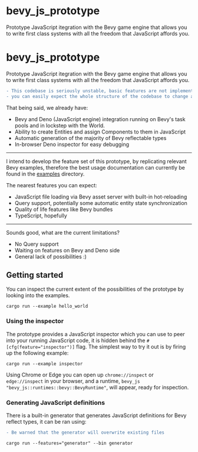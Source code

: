 # bevy_js_prototype

Prototype JavaScript itegration with the Bevy game engine that allows you to write first class systems with all the freedom that JavaScript affords you.

# bevy_js_prototype

Prototype JavaScript itegration with the Bevy game engine that allows you to write first class systems with all the freedom that JavaScript affords you.

```diff
- This codebase is seriously unstable, basic features are not implemented, and
- you can easily expect the whole structure of the codebase to change at anytime.
```

That being said, we already have:

- Bevy and Deno (JavaScript engine) integration running on Bevy's task pools and in lockstep with the World.
- Ability to create Entities and assign Components to them in JavaScript
- Automatic generation of the majority of Bevy reflectable types
- In-browser Deno inspector for easy debugging

---

I intend to develop the feature set of this prototype, by replicating relevant Bevy examples, therefore the best usage documentation can currently be found in the [examples](examples) directory.

The nearest features you can expect:

- JavaScript file loading via Bevy asset server with built-in hot-reloading
- Query support, potentially some automatic entity state synchronization
- Quality of life features like Bevy bundles
- TypeScript, hopefully

---

Sounds good, what are the current limitations?

- No Query support
- Waiting on features on Bevy and Deno side
- General lack of possibilities :)

## Getting started

You can inspect the current extent of the possibilities of the prototype by looking into the examples.

```
cargo run --example hello_world
```

### Using the inspector

The prototype provides a JavaScript inspector which you can use to peer into your running JavaScript code, it is hidden behind the `#[cfg(feature="inspector")]` flag. The simplest way to try it out is by firing up the following example:

```
cargo run --example inspector
```

Using Chrome or Edge you can open up `chrome://inspect` or `edge://inspect` in your browser, and a runtime, `bevy_js "bevy_js::runtimes::bevy::BevyRuntime"`, will appear, ready for inspection.

### Generating JavaScript definitions

There is a built-in generator that generates JavaScript definitions for Bevy reflect types, it can be ran using:

```diff
- Be warned that the generator will overwrite existing files
```

```
cargo run --features="generator" --bin generator
```
